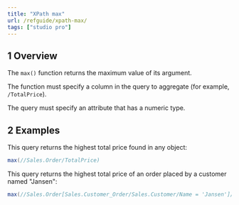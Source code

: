 ```yaml
---
title: "XPath max"
url: /refguide/xpath-max/
tags: ["studio pro"]
---
```


## 1 Overview

The `max()` function returns the maximum value of its argument.

The function must specify a column in the query to aggregate (for example, `/TotalPrice`).

The query must specify an attribute that has a numeric type.

## 2 Examples

This query returns the highest total price found in any object:

```java {linenos=false}
max(//Sales.Order/TotalPrice)
```

This query returns the highest total price of an order placed by a customer named "Jansen":

```java {linenos=false}
max(//Sales.Order[Sales.Customer_Order/Sales.Customer/Name = 'Jansen']/TotalPrice)
```

